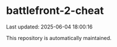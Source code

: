 # battlefront-2-cheat

Last updated: 2025-06-04 18:00:16

This repository is automatically maintained.
